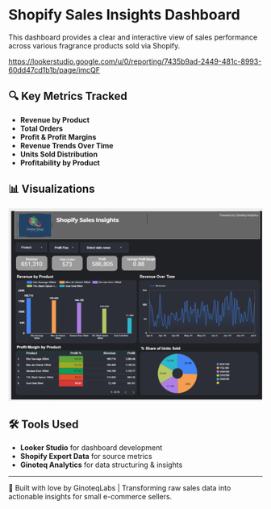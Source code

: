 # Shopify Sales Insights Dashboard

This dashboard provides a clear and interactive view of sales performance across various fragrance products sold via Shopify.

https://lookerstudio.google.com/u/0/reporting/7435b9ad-2449-481c-8993-60dd47cd1b1b/page/imcQF 

## 🔍 Key Metrics Tracked
- **Revenue by Product**
- **Total Orders**
- **Profit & Profit Margins**
- **Revenue Trends Over Time**
- **Units Sold Distribution**
- **Profitability by Product**

## 📊 Visualizations
![Dashboard Preview](project.png)

## 🛠 Tools Used
- **Looker Studio** for dashboard development
- **Shopify Export Data** for source metrics
- **Ginoteq Analytics** for data structuring & insights

---

🔗 Built with love by GinoteqLabs | Transforming raw sales data into actionable insights for small e-commerce sellers.
